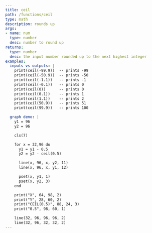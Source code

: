 ```yaml
---
title: ceil
path: /functions/ceil
type: math
description: rounds up
args:
- name: num
  type: number
  desc: number to round up
returns:
  type: number
  desc: the input number rounded up to the next highest integer
examples:
  inputs vs outputs: |
    print(ceil(-99.9))  -- prints -99
    print(ceil(-50.9))  -- prints -50
    print(ceil(-1.1))   -- prints -1
    print(ceil(-0.1))   -- prints 0
    print(ceil(0))      -- prints 0
    print(ceil(0.1))    -- prints 1
    print(ceil(1.1))    -- prints 2
    print(ceil(50.9))   -- prints 51
    print(ceil(99.9))   -- prints 100

  graph demo: |
    y1 = 96
    y2 = 96

    cls(7)

    for x = 32,96 do
      y1 = y1 - 0.5
      y2 = y2 - ceil(0.5)

      line(x, 96, x, y2, 11)
      line(x, 96, x, y1, 12)

      pset(x, y1, 1)
      pset(x, y2, 3)
    end

    print("X", 64, 98, 2)
    print("Y", 28, 60, 2)
    print("CEIL(0.5)", 88, 24, 3)
    print("0.5", 98, 60, 1)

    line(32, 96, 96, 96, 2)
    line(32, 96, 32, 32, 2)
---
```

